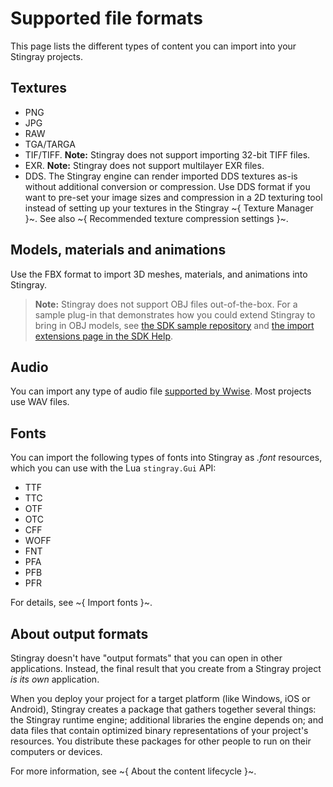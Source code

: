 # Supported file formats

This page lists the different types of content you can import into your Stingray projects.

## Textures

-	PNG
-	JPG
-	RAW
-	TGA/TARGA
-	TIF/TIFF. **Note:** Stingray does not support importing 32-bit TIFF files.
-	EXR. **Note:** Stingray does not support multilayer EXR files.
-	DDS. The Stingray engine can render imported DDS textures as-is without additional conversion or compression. Use DDS format if you want to pre-set your image sizes and compression in a 2D texturing tool instead of setting up your textures in the Stingray ~{ Texture Manager }~. See also ~{ Recommended texture compression settings }~.

## Models, materials and animations

Use the FBX format to import 3D meshes, materials, and animations into Stingray.

>	**Note:** Stingray does not support OBJ files out-of-the-box. For a sample plug-in that demonstrates how you could extend Stingray to bring in OBJ models, see [the SDK sample repository](https://github.com/AutodeskGames/stingray-plugin-api-samples/tree/master/samples/mesh_import) and [the import extensions page in the SDK Help](http://help.autodesk.com/view/Stingray/ENU/?guid=__sdk_help_extend_editor_plugin_extensions_imports_html).

## Audio

You can import any type of audio file [supported by Wwise](https://www.audiokinetic.com/library/edge/?source=Help&id=what_media_files_are_supported). Most projects use WAV files.

## Fonts

You can import the following types of fonts into Stingray as *.font* resources, which you can use with the Lua `stingray.Gui` API:

-	TTF
-	TTC
-	OTF
-	OTC
-	CFF
-	WOFF
-	FNT
-	PFA
-	PFB
-	PFR

For details, see ~{ Import fonts }~.

## About output formats

Stingray doesn't have "output formats" that you can open in other applications. Instead, the final result that you create from a Stingray project *is its own* application.

When you deploy your project for a target platform (like Windows, iOS or Android), Stingray creates a package that gathers together several things: the Stingray runtime engine; additional libraries the engine depends on; and data files that contain optimized binary representations of your project's resources. You distribute these packages for other people to run on their computers or devices.

For more information, see ~{ About the content lifecycle }~.
